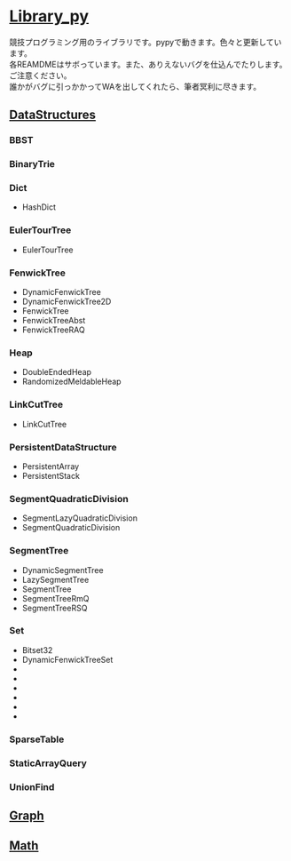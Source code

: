 # [Library_py](https://github.com/titanium-22/Library_py)

競技プログラミング用のライブラリです。pypyで動きます。色々と更新しています。  
各REAMDMEはサボっています。また、ありえないバグを仕込んでたりします。ご注意ください。  
誰かがバグに引っかかってWAを出してくれたら、筆者冥利に尽きます。  

## [DataStructures]()

### BBST

### BinaryTrie
### Dict
- HashDict

### EulerTourTree
- EulerTourTree

### FenwickTree
- DynamicFenwickTree
- DynamicFenwickTree2D
- FenwickTree
- FenwickTreeAbst
- FenwickTreeRAQ

### Heap
- DoubleEndedHeap
- RandomizedMeldableHeap

### LinkCutTree
- LinkCutTree

### PersistentDataStructure
- PersistentArray
- PersistentStack

### SegmentQuadraticDivision
- SegmentLazyQuadraticDivision
- SegmentQuadraticDivision

### SegmentTree
- DynamicSegmentTree
- LazySegmentTree
- SegmentTree
- SegmentTreeRmQ
- SegmentTreeRSQ

### Set
- Bitset32
- DynamicFenwickTreeSet
- 
- 
- 
- 
- 
- 

### SparseTable
### StaticArrayQuery
### UnionFind

## [Graph]()

## [Math]()

